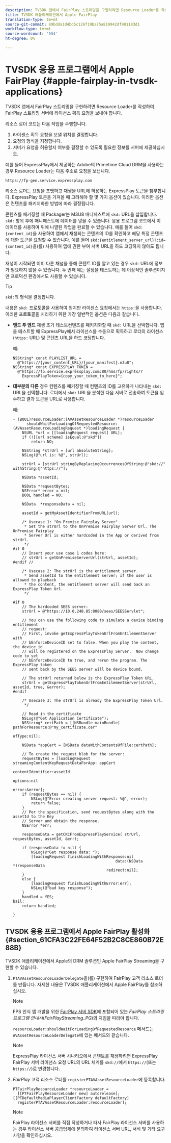 ```yaml
---
description: TVSDK 앱에서 FairPlay 스트리밍을 구현하려면 Resource Loader를 작성하여 FairPlay 스트리밍 서버에 라이선스 획득 요청을 보내야 합니다.
title: TVSDK 애플리케이션에서 Apple FairPlay
translation-type: tm+mt
source-git-commit: 89bdda1d4bd5c126f19ba75a819942df901183d1
workflow-type: tm+mt
source-wordcount: '554'
ht-degree: 0%

---
```



# TVSDK 응용 프로그램에서 Apple FairPlay {#apple-fairplay-in-tvsdk-applications}

TVSDK 앱에서 FairPlay 스트리밍을 구현하려면 Resource Loader를 작성하여 FairPlay 스트리밍 서버에 라이선스 획득 요청을 보내야 합니다.

리소스 로더 코드는 다음 작업을 수행합니다.

1. 라이센스 획득 요청을 보낼 위치를 결정합니다.
1. 요청의 형식을 지정합니다.
1. 서버가 요청을 허용할지 여부를 결정할 수 있도록 필요한 정보를 서버에 제공하십시오.

예를 들어 ExpressPlay에서 제공하는 Adobe의 Primetime Cloud DRM을 사용하는 경우 Resource Loader는 다음 주소로 요청을 보냅니다.

```
https://fp-gen.service.expressplay.com
```

리소스 로더는 요청을 포맷하고 재생을 URL에 허용하는 ExpressPlay 토큰을 첨부합니다. ExpressPlay 토큰을 가져올 때 고려해야 할 몇 가지 옵션이 있습니다. 이러한 옵션은 컨텐츠를 패키지화한 방법에 따라 결정됩니다.

콘텐츠를 패키징할 때 Packager는 M3U8 매니페스트에 `skd:` URL을 삽입합니다. `skd:` 항목 후에 매니페스트에 데이터를 넣을 수 있습니다. 응용 프로그램 코드에서 이 데이터를 사용하여 위에 나열된 작업을 완료할 수 있습니다. 예를 들어 `skd:{content_id}`을 사용하여 앱에서 재생되는 콘텐츠의 ID를 확인하고 해당 특정 콘텐츠에 대한 토큰을 요청할 수 있습니다. 예를 들어 `skd:{entitlement_server_url}?cid={content_id}`을(를) 사용하여 앱에 권한 부여 서버 URL을 하드 코딩하지 않아도 됩니다.

재생이 시작되면 이미 다른 채널을 통해 콘텐트 ID를 알고 있는 경우 `skd:` URL에 정보가 필요하지 않을 수 있습니다. 두 번째 예는 설정을 테스트하는 데 이상적인 솔루션이지만 프로덕션 환경에서도 사용할 수 있습니다.

>[!TIP]
>
>`skd:`의 형식을 결정합니다.

내용은 `skd:` 프로토콜을 사용하여 얻지만 라이센스 요청에서는 `https:`을 사용합니다. 이러한 프로토콜을 처리하기 위한 가장 일반적인 옵션은 다음과 같습니다.

* **엔드 투 엔드** 재생 초기 테스트컨텐츠를 패키지화할 때  `skd:` URL을 선택합니다. 앱을 테스트할 때 ExpressPlay에서 라이선스를 수동으로 획득하고 로더의 라이선스(`https:` URL) 및 콘텐츠 URL을 하드 코딩합니다.

   예:

   ```
   NSString* const PLAYLIST_URL =  
     @"https://{your_content_URL}/{your_manifest}.m3u8"; 
   NSString* const EXPRESSPLAY_TOKEN =  
     @"https://fp.service.expressplay.com:80/hms/fp/rights/? 
       ExpressPlayToken={copy_your_token_to_here}";
   ```

* **대부분의 다른** 경우 컨텐츠를 패키징할 때 컨텐츠의 ID를 고유하게 나타내는  `skd:` URL을 선택합니다. 로더에서 `skd:` URL을 분석한 다음 서버로 전송하여 토큰을 입수하고 결과 토큰을 URL로 사용합니다.

   예:

   ```
   - (BOOL)resourceLoader:(AVAssetResourceLoader *)resourceLoader  
         shouldWaitForLoadingOfRequestedResource:(AVAssetResourceLoadingRequest *)loadingRequest { 
       NSURL *url = [[loadingRequest request] URL]; 
       if (![[url scheme] isEqual:@"skd"]) 
           return NO; 
   
       NSString *strUrl = [url absoluteString]; 
       NSLog(@"url is: %@", strUrl); 
   
       strUrl = [strUrl stringByReplacingOccurrencesOfString:@"skd://" withString:@"https://"]; 
   
       NSData *assetId; 
   
       NSData *requestBytes; 
       NSError* error = nil; 
       BOOL handled = NO; 
   
       NSData  *responseData = nil; 
   
       assetId = getMyAssetIdentifierFromURL(url); 
   
       /* Usecase 1: "On Premise Fairplay Server" 
        * Set the strUrl to the OnPremise Fairplay Server Url. The OnPremise Fairplay  
        * Server Url is either hardcoded in the App or derived from strUrl. 
        */ 
   #if 0  
       // Insert your use case 1 codes here: 
       // strUrl = getOnPremiseServerUrl(strUrl, assetId); 
   #endif // 
   
       /* Usecase 2: The strUrl is the entitlement server. 
        * Send assetId to the entitlement server; if the user is allowed to playback  
        * the content, the entitlement server will send back an ExpressPlay Token Url. 
        */ 
   
   #if 0 
       // The hardcoded SEES server: 
       strUrl = @"https://10.0.248.85:8080/sees/SEESServlet"; 
   
       // You can use the following code to simulate a device binding entitlement  
       // request:  
       // First, invoke getExpressPlayTokenUrlFromEntilementServer with  
       // bEnforceDeviceID set to false. When you play the content, the device_id  
       // will be registered on the ExpressPlay Server.  Now change code to set  
       // bEnforceDeviceID to true, and rerun the program. The ExpressPlay token  
       // sent back by the SEES server will be device bound. 
   
       // The strUrl returned below is the ExpressPlay Token URL. 
       strUrl = getExpressPlayTokenUrlFromEntilementServer(strUrl, assetId, true, &error); 
   #endif 
   
       /* Usecase 3: The strUrl is already the ExpressPlay Token Url. 
        */ 
   
       // Read in the certificate 
       NSLog(@"Get Application Certificate"); 
       NSString* certPath = [[NSBundle mainBundle] pathForResource:@"my_certificate.cer"  
                                                            ofType:nil]; 
   
       NSData *appCert = [NSData dataWithContentsOfFile:certPath]; 
   
       // To create the request blob for the server: 
       requestBytes = [loadingRequest streamingContentKeyRequestDataForApp: appCert 
                                                         contentIdentifier:assetId  
                                                                   options:nil  
                                                                     error:&error]; 
       if (requestBytes == nil) { 
           NSLog(@"Error creating server request: %@", error); 
           return false; 
       } 
       // Per the specification, send requestBytes along with the assetId to the Key 
       // Server and obtain the response. 
       NSError *err; 
   
       responseData = getCKCFromExpressPlayService( strUrl, requestBytes, assetId, &err); 
   
       if (responseData != nil) { 
           NSLog(@"Get response data: "); 
           [loadingRequest finishLoadingWithResponse:nil  
                                                data:(NSData *)responseData 
                                            redirect:nil]; 
       } 
       else { 
           [loadingRequest finishLoadingWithError:err]; 
           NSLog(@"bad key response"); 
       } 
       handled = YES; 
   bail: 
       return handled; 
   
   }
   ```

## TVSDK 응용 프로그램에서 Apple FairPlay 활성화 {#section_61CFA3C22FE64F52B2C8CE860B72E88B}

TVSDK 애플리케이션에서 Apple의 DRM 솔루션인 Apple FairPlay Streaming을 구현할 수 있습니다.

1. `PTAVAssetResourceLoaderDelegate`을(를) 구현하여 FairPlay 고객 리소스 로더를 만듭니다. 자세한 내용은 TVSDK 애플리케이션에서 Apple FairPlay를 참조하십시오.

   >[!NOTE]
   >
   >FPS 인식 앱 개발을 위한 [FairPlay 서버 SDK](https://developer.apple.com/services-account/download?path=/Developer_Tools/FairPlay_Streaming_SDK/FairPlay_Streaming_Server_SDK.zip)에 포함되어 있는 *FairPlay 스트리밍 프로그램 안내서*(*FairPlayStreaming_PG*)의 지침을 따라야 합니다.

   `resourceLoader:shouldWaitForLoadingOfRequestedResource` 메서드는 `AVAssetResourceLoaderDelegate`에 있는 메서드와 같습니다.

   >[!NOTE]
   >
   >ExpressPlay 라이선스 서버 시나리오에서 콘텐트를 재생하려면 ExpressPlay FairPlay 서버 라이선스 요청 URL의 URL 체계를 `skd://`에서 `https://`(또는 `https://`)로 변경합니다.

1. *FairPlay* 고객 리소스 로더를 `registerPTAVAssetResourceLoader`에 등록합니다.

   ```
   PTFairPlayResourceLoader *resourceLoader =  
     [[PTFairPlayResourceLoader new] autorelease];  
   [[PTDefaultMediaPlayerClientFactory defaultFactory]  
     registerPTAVAssetResourceLoader:resourceLoader];
   ```

   >[!NOTE]
   >
   >FairPlay 라이선스 서버를 직접 작성하거나 타사 FairPlay 라이선스 서버를 사용하는 경우 라이선스 서버 공급업체에 문의하여 라이센스 서버 URL, 서식 및 기타 요구 사항을 확인하십시오.